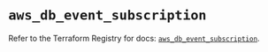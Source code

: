 # `aws_db_event_subscription`

Refer to the Terraform Registry for docs: [`aws_db_event_subscription`](https://registry.terraform.io/providers/hashicorp/aws/6.11.0/docs/resources/db_event_subscription).
